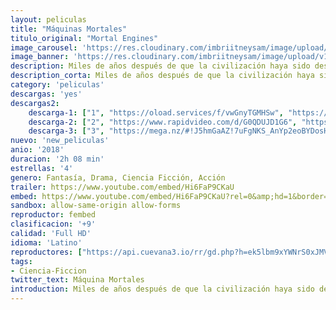 ```yaml
---
layout: peliculas
title: "Máquinas Mortales"
titulo_original: "Mortal Engines"
image_carousel: 'https://res.cloudinary.com/imbriitneysam/image/upload/v1545792009/mortales-poste-min.jpg'
image_banner: 'https://res.cloudinary.com/imbriitneysam/image/upload/v1545792009/maquinas-banner-min.jpg'
description: Miles de años después de que la civilización haya sido destruida por un evento cataclísmico, la humanidad se ha adaptado a una nueva forma de vida. Enormes ciudades en movimiento deambulan por la Tierra depredando pueblos de tracción más pequeños. Tom Natsworthy (Robert Sheehan)- que proviene de un nivel inferior de la gran ciudad de Londres, se encuentra luchando por su propia supervivencia después de que se topa con la peligrosa fugitiva Hester Shaw (Hera Hilmar).
description_corta: Miles de años después de que la civilización haya sido destruida por un evento cataclísmico, la humanidad se ha adaptado a una nueva forma de vida. Enormes ciudades en movimiento deambulan por la Tierra depredando pueblos de...
category: 'peliculas'
descargas: 'yes'
descargas2:
    descarga-1: ["1", "https://oload.services/f/vwGnyTGMHSw", "https://www.google.com/s2/favicons?domain=openload.co","OpenLoad","https://res.cloudinary.com/imbriitneysam/image/upload/v1541473684/mexico.png", "Latino", "Full HD"]
    descarga-2: ["2", "https://www.rapidvideo.com/d/G0QDUJD1G6", "https://www.google.com/s2/favicons?domain=www.rapidvideo.com","RapidVideo","https://res.cloudinary.com/imbriitneysam/image/upload/v1541473684/mexico.png", "Latino", "Full HD"]
    descarga-3: ["3", "https://mega.nz/#!J5hmGaAZ!7uFgNKS_AnYp2eoBYDosHXYFaphjcghLt5wdKLrymsU", "https://www.google.com/s2/favicons?domain=mega.nz","RapidVideo","https://res.cloudinary.com/imbriitneysam/image/upload/v1541473684/mexico.png", "Latino", "FULL HD"]
nuevo: 'new_peliculas'
anio: '2018'
duracion: '2h 08 min'
estrellas: '4'
genero: Fantasía, Drama, Ciencia Ficción, Acción
trailer: https://www.youtube.com/embed/Hi6FaP9CKaU
embed: https://www.youtube.com/embed/Hi6FaP9CKaU?rel=0&amp;hd=1&border=0&wmode=opaque&enablejsapi=1&modestbranding=1&controls=1&showinfo=1
sandbox: allow-same-origin allow-forms
reproductor: fembed
clasificacion: '+9'
calidad: 'Full HD'
idioma: 'Latino'
reproductores: ["https://api.cuevana3.io/rr/gd.php?h=ek5lbm9xYWNrS0xJMVp5b21KREk0dFBLbjVkaHhkRGdrOG1jbnBpUnhhS1Z0WlNsZ3F5WXBkNnRlWVNLbGRqYzJkT1Nkb0hGenNhK21wS0xncW5NeDl1U3FadVkyUT09"]
tags:
- Ciencia-Ficcion
twitter_text: Máquina Mortales
introduction: Miles de años después de que la civilización haya sido destruida por un evento cataclísmico, la humanidad se ha adaptado a una nueva forma de vida. Enormes ciudades en movimiento deambulan por la Tierra depredando pueblos de...
---
```













